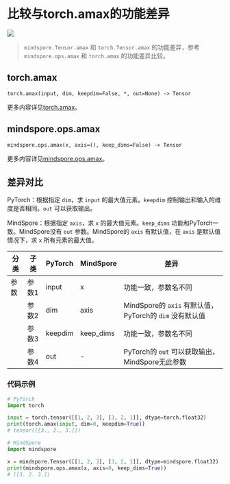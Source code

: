 # 比较与torch.amax的功能差异

<a href="https://gitee.com/mindspore/docs/blob/master/docs/mindspore/source_zh_cn/note/api_mapping/pytorch_diff/amax.md" target="_blank"><img src="https://mindspore-website.obs.cn-north-4.myhuaweicloud.com/website-images/master/resource/_static/logo_source.png"></a>

> `mindspore.Tensor.amax` 和 `torch.Tensor.amax` 的功能差异，参考 `mindspore.ops.amax` 和 `torch.amax` 的功能差异比较。

## torch.amax

```text
torch.amax(input, dim, keepdim=False, *, out=None) -> Tensor
```

更多内容详见[torch.amax](https://pytorch.org/docs/1.8.1/generated/torch.amax.html#torch.amax)。

## mindspore.ops.amax

```text
mindspore.ops.amax(x, axis=(), keep_dims=False) -> Tensor
```

更多内容详见[mindspore.ops.amax](https://mindspore.cn/docs/zh-CN/master/api_python/ops/mindspore.ops.amax.html)。

## 差异对比

PyTorch：根据指定 `dim`，求 `input` 的最大值元素。`keepdim` 控制输出和输入的维度是否相同。`out` 可以获取输出。

MindSpore：根据指定 `axis`，求 `x` 的最大值元素。`keep_dims` 功能和PyTorch一致。MindSpore没有 `out` 参数。MindSpore的 `axis` 有默认值，在 `axis` 是默认值情况下，求 `x` 所有元素的最大值。

| 分类 | 子类  | PyTorch | MindSpore | 差异                                    |
| ---- | ----- | ------- | --------- | --------------------------------------- |
| 参数 | 参数1 | input   | x         | 功能一致，参数名不同                    |
|      | 参数2 | dim   | axis      | MindSpore的 `axis` 有默认值，PyTorch的 `dim` 没有默认值 |
|      | 参数3 | keepdim   | keep_dims | 功能一致，参数名不同 |
|      | 参数4 | out   | -         | PyTorch的 `out` 可以获取输出，MindSpore无此参数 |

### 代码示例

```python
# PyTorch
import torch

input = torch.tensor([[1, 2, 3], [3, 2, 1]], dtype=torch.float32)
print(torch.amax(input, dim=0, keepdim=True))
# tensor([[3., 2., 3.]])

# MindSpore
import mindspore

x = mindspore.Tensor([[1, 2, 3], [3, 2, 1]], dtype=mindspore.float32)
print(mindspore.ops.amax(x, axis=0, keep_dims=True))
# [[3. 2. 3.]]
```
